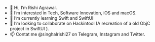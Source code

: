 - 👋 Hi, I’m Rishi Agrawal.
- 👀 I’m interested in Tech, Software Innovation, iOS and macOS.
- 🌱 I’m currently learning Swift and SwiftUI
- 💞️ I’m looking to collaborate on Hackintool (A recreation of a old ObjC project in SwiftUI ).
- 📫 Contat me @singhalrishi27 on Telegram, Instagram and Twitter.

<!---
singhalrishi27/singhalrishi27 is a ✨ special ✨ repository because its `README.md` (this file) appears on your GitHub profile.
You can click the Preview link to take a look at your changes.
--->
